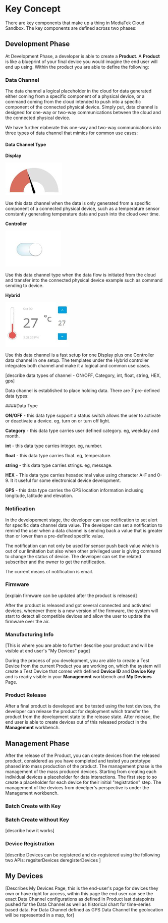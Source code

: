 # Key Concept

There are key components that make up a thing in MediaTek Cloud Sandbox. The key components are defined across two phases:

## Development Phase


At Development Phase, a developer is able to create a **Product**.
A **Product** is like a blueprint of your final device you would imagine the end user will end up using. Within the product you are able to define the following:

### Data Channel

The data channel a logical placeholder in the cloud for data generated either coming from a specific component of a physical device, or a command coming from the cloud intended to push into a specific component of the connected physical device. Simply put, data channel is designed for one-way or two-way communications between the cloud and the connected physical device.

We have further elaberate this one-way and two-way communications into three types of data channel that mimics for common use cases:

#### Data Channel Type


**Display**

![](https://raw.githubusercontent.com/Mediatek-Cloud/MCS/master/graphics/datachannel_type_display.JPG)

Use this data channel when the data is only generated from a specific component of a connected physical device, such as a temperature sensor constantly generating temperature data and push into the cloud over time.


**Controller**

![](https://raw.githubusercontent.com/Mediatek-Cloud/MCS/master/graphics/datachannel_type_controller.JPG)

Use this data channel type when the data flow is initiated from the cloud and transfer into the connected physical device example such as command sending to device.


**Hybrid**

![](https://raw.githubusercontent.com/Mediatek-Cloud/MCS/master/graphics/datachannel_type_hybrid.JPG)

Use this data channel is a fast setup for one Display plus one Controller data channel in one setup. The templates under the Hybrid controller integrates both channel and make it a logical and common use cases.

[describe data types of channel - ON/OFF, Category, int, float, string, HEX, gps]

Data channel is established to place holding data.
There are 7 pre-defined data types:

####Data Type

**ON/OFF** - this data type support a status switch allows the user to activate or deactivate a device. eg, turn on or turn off light.

**Category** - this data type carries user defined category. eg, weekday and month.

**int** - this data type carries integer. eg, number.

**float** - this data type carries float. eg, temperature.

**string** - this data type carries strings. eg, message.

**HEX** - This data type carries hexadecimal value using character A-F and 0-9. It it useful for some electronical device development.

**GPS** - this data type carries the GPS location information inclusing longitude, latitude and elevation.


### Notification

In the developement stage, the developer can use notification to set alert for specific data channel data value. The developer can set a notification to remind the user when a data channel is sending back a value that is greater than or lower than a pre-defined specific value.

The notification can not only be used for sensor push back value which is out of our limitation but also when other privileged user is giving command to change the status of device. The developer can set the related subscriber and the owner to get the notification.

The current means of notification is email.


### Firmware

[explain firmware can be updated after the product is released]

After the product is released and got several connected and activated devices, whenever there is a new version of the firmware, the system will start to detect all competible devices and allow the user to update the firmware over the air.

### Manufacturing Info

[This is where you are able to further describe your product and will be visible at end user's "My Devices" page]

During the process of you development, you are able to create a Test Device from the current Product you are working on, which the system will create a Test Device that comes with defined **Device ID** and **Device Key** and is readiy visible in your **Management** workbench and **My Devices** Page.

### Product Release

After a final product is developed and be tested using the test devices, the developer can release the product for deployment which transfer the product from the development state to the release state. After release, the end user is able to create devices out of this released product in the **Management** workbench.


## Management Phase

After the release of the Product, you can create devices from the released product, considered as you have completed and tested you prototype phased into mass production of the product. The management phase is the management of the mass produced devices. Starting from creating each individual devices a placeholder for data interactions. The first step to so create a placeholder for each device for their initial "registration" step. The management of the devices from develper's perspective is under the Management workbench.

### Batch Create with Key




### Batch Create without Key
[describe how it works]

### Device Registration

[describe Devices can be registered and de-registered using the following two APIs:
regsiterDevices
deregisterDevices
]

## My Devices

[Describes My Devices Page, this is the end-user's page for devices they own or have right for access, within this page the end user can see the exact Data Channel configurations as defined in Product  last datapoints pushed for the Data Channel as well as historical chart for time-series based data. For Data Channel defined as GPS Data Channel the geolocation will be represented in a map, for]
